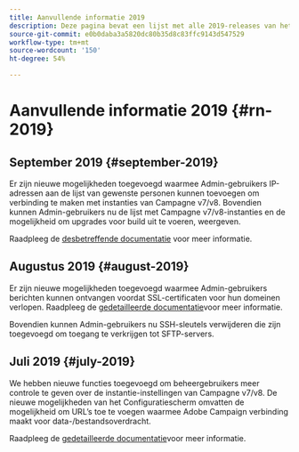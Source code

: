 ```yaml
---
title: Aanvullende informatie 2019
description: Deze pagina bevat een lijst met alle 2019-releases van het Configuratiescherm.
source-git-commit: e0b0daba3a5820dc80b35d8c83ffc9143d547529
workflow-type: tm+mt
source-wordcount: '150'
ht-degree: 54%

---
```


# Aanvullende informatie 2019 {#rn-2019}

## September 2019 {#september-2019}

Er zijn nieuwe mogelijkheden toegevoegd waarmee Admin-gebruikers IP-adressen aan de lijst van gewenste personen kunnen toevoegen om verbinding te maken met instanties van Campagne v7/v8.
Bovendien kunnen Admin-gebruikers nu de lijst met Campagne v7/v8-instanties en de mogelijkheid om upgrades voor build uit te voeren, weergeven.

Raadpleeg de [desbetreffende documentatie](../instances-settings/using/ip-allow-listing-instance-access.md) voor meer informatie.

## Augustus 2019 {#august-2019}

Er zijn nieuwe mogelijkheden toegevoegd waarmee Admin-gebruikers berichten kunnen ontvangen voordat SSL-certificaten voor hun domeinen verlopen. Raadpleeg de [gedetailleerde documentatie](../subdomains-certificates/using/monitoring-ssl-certificates.md)voor meer informatie.

Bovendien kunnen Admin-gebruikers nu SSH-sleutels verwijderen die zijn toegevoegd om toegang te verkrijgen tot SFTP-servers.

## Juli 2019 {#july-2019}

We hebben nieuwe functies toegevoegd om beheergebruikers meer controle te geven over de instantie-instellingen van Campagne v7/v8. De nieuwe mogelijkheden van het Configuratiescherm omvatten de mogelijkheid om URL’s toe te voegen waarmee Adobe Campaign verbinding maakt voor data-/bestandsoverdracht.

Raadpleeg de [gedetailleerde documentatie](../instances-settings/using/url-permissions.md)voor meer informatie.
